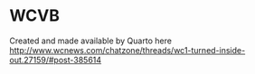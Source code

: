 # WCVB
Created and made available by Quarto here http://www.wcnews.com/chatzone/threads/wc1-turned-inside-out.27159/#post-385614

